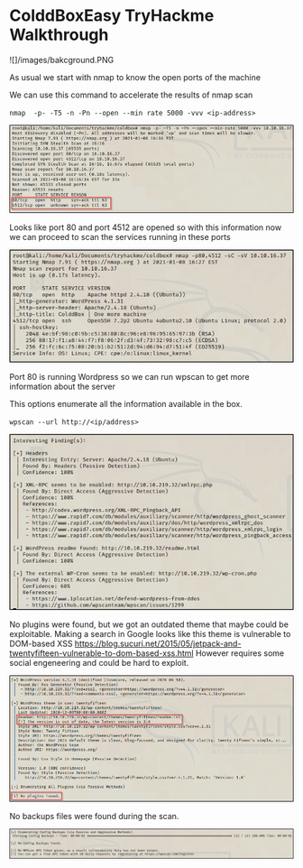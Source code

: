 # ColddBoxEasy TryHackme Walkthrough

![]/images/bakcground.PNG

As usual we start with nmap to know the open ports of the machine

We can use this command to accelerate the results of nmap scan

`nmap  -p- -T5 -n -Pn --open --min rate 5000 -vvv <ip-address>`

![](images/nmap1.png)

Looks like port 80 and port 4512 are opened so with this information now we can proceed to scan the services running in these ports

![](images/nmap2.png)

Port 80 is running Wordpress so we can run wpscan to get more information about the server

This options enumerate all the information available in the box.

`wpscan --url http://<ip/address>`

![](images/wpscan1.png)

No plugins were found, but we got an outdated theme that maybe could be exploitable. Making a search in Google looks like this theme is vulnerable to DOM-based XSS https://blog.sucuri.net/2015/05/jetpack-and-twentyfifteen-vulnerable-to-dom-based-xss.html However requires some social engeneering and could be hard to exploit.

![](images/wpscan2.png)

No backups files were found during the scan.

![](images/wpscan3.png)


